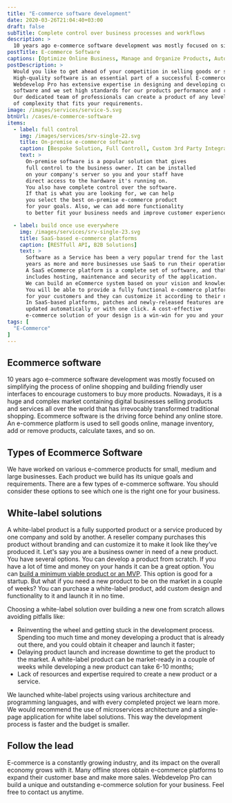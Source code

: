 ```yaml
---
title: "E-commerce software development"
date: 2020-03-26T21:04:40+03:00
draft: false
subTitle: Complete control over business processes and workflows
description: >
  10 years ago e-commerce software development was mostly focused on simplifying the process of online shopping and building friendly user interfaces to encourage customers to buy more products. Nowadays, it is a huge and complex market containing digital businesses selling products and services all over the world that has irrevocably transformed traditional shopping. Ecommerce software is the driving force behind any online store.
postTitle: E-commerce Software
captions: [Optimize Online Business, Manage and Organize Products, Automation of Operations, Expand Customer Base]
postDescription: >
  Would you like to get ahead of your competition in selling goods or services online? 
  High-quality software is an essential part of a successful E-commerce online business. 
  Webdevelop Pro has extensive expertise in designing and developing custom E-commerce 
  software and we set high standards for our products performance and reliability. 
  Our dedicated team of professionals can create a product of any level 
  of complexity that fits your requirements. 
image: /images/services/service-5.svg
btnUrl: /cases/e-commerce-software
items:
  - label: full control
    img: /images/services/srv-single-22.svg
    title: On-premise e-commerce software
    caption: [Bespoke Solution, Full Controll, Custom 3rd Party Integrations]
    text: >
      On-premise software is a popular solution that gives 
      full control to the business owner. It can be installed 
      on your company's server so you and your staff have 
      direct access to the hardware it's running on. 
      You also have complete control over the software. 
      If that is what you are looking for, we can help 
      you select the best on-premise e-commerce product 
      for your goals. Also, we can add more functionality 
      to better fit your business needs and improve customer experience.

  - label: build once use everywhere
    img: /images/services/srv-single-23.svg
    title: SaaS-based e-commerce platforms
    caption: [RESTfull API, B2B Solutions]
    text: >
      Software as a Service has been a very popular trend for the last 5-7 
      years as more and more businesses use SaaS to run their operations. 
      A SaaS eCommerce platform is a complete set of software, and that 
      includes hosting, maintenance and security of the application. 
      We can build an eCommerce system based on your vision and knowledge. 
      You will be able to provide a fully functional e-commerce platform 
      for your customers and they can customize it according to their needs. 
      In SaaS-based platforms, patches and newly-released features are 
      updated automatically or with one click. A cost-effective 
      e-commerce solution of your design is a win-win for you and your clients.
tags: [
  "E-Commerce"
]
---
```


## Ecommerce software

10 years ago e-commerce software development was mostly focused on 
simplifying the process of online shopping and building friendly 
user interfaces to encourage customers to buy more products. 
Nowadays, it is a huge and complex market containing digital 
businesses selling products and services all over the world 
that has irrevocably transformed traditional shopping. 
Ecommerce software is the driving force behind any online store. 
An e-commerce platform is used to sell goods online, 
manage inventory, add or remove products, calculate taxes, and so on.

## Types of Ecommerce Software

We have worked on various e-commerce products for small, 
medium and large businesses. Each product we build has 
its unique goals and requirements. There are a few 
types of e-commerce software. You should consider 
these options to see which one is the right one for your business.

<!-- section break -->

## White-label solutions

A white-label product is a fully supported product or a service produced 
by one company and sold by another. A reseller company purchases this 
product without branding and can customize it to make it look like 
they’ve produced it. Let's say you are a business owner in need of a new product. 
You have several options. You can develop a product from scratch. 
If you have a lot of time and money on your hands it can be a great option. 
You can [build a minimum viable product or an MVP](/services/build-mvp-webdevelop-pro-devkit). 
This option is good for a startup. But what if you need a new product to be on the market 
in a couple of weeks? You can purchase a white-label product, 
add custom design and functionality to it and launch it in no time.

Choosing a white-label solution over building a new one from scratch allows avoiding pitfalls like:

- Reinventing the wheel and getting stuck in the development process. 
  Spending too much time and money developing a product that is 
  already out there, and you could obtain it cheaper and launch it faster;
- Delaying product launch and increase downtime to get the product to the market. 
  A white-label product can be market-ready in a couple of weeks while developing a new product can take 6-10 months;
- Lack of resources and expertise required to create a new product or a service.

We launched white-label projects using various architecture and programming 
languages, and with every completed project we learn more. 
We would recommend the use of microservices architecture and a 
single-page application for white label solutions. This way 
the development process is faster and the budget is smaller.

## Follow the lead

E-commerce is a constantly growing industry, and its impact on the overall 
economy grows with it. Many offline stores obtain e-commerce platforms 
to expand their customer base and make more sales. Webdevelop Pro 
can build a unique and outstanding e-commerce solution 
for your business. Feel free to contact us anytime.
